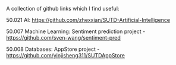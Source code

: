 A collection of github links which I find useful:


50.021 AI: https://github.com/zhexxian/SUTD-Artificial-Intelligence

50.007 Machine Learning:
Sentiment prediction project - https://github.com/sven-wang/sentiment-pred



50.008 Databases:
AppStore project -
https://github.com/yinjisheng311/SUTDAppStore


